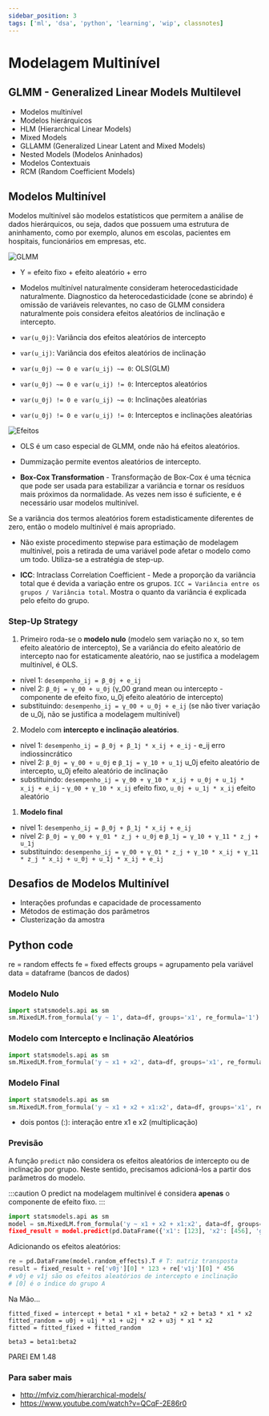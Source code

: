 ```yaml
---
sidebar_position: 3
tags: ['ml', 'dsa', 'python', 'learning', 'wip', classnotes]
---
```


# Modelagem Multinível

## GLMM - Generalized Linear Models Multilevel

- Modelos multinível
- Modelos hierárquicos
- HLM (Hierarchical Linear Models)
- Mixed Models
- GLLAMM (Generalized Linear Latent and Mixed Models)
- Nested Models (Modelos Aninhados)
- Modelos Contextuais
- RCM (Random Coefficient Models)

## Modelos Multinível

Modelos multinível são modelos estatísticos que permitem a análise de dados hierárquicos, ou seja, dados que possuem uma estrutura de aninhamento, como por exemplo, alunos em escolas, pacientes em hospitais, funcionários em empresas, etc.

![GLMM](https://i.ytimg.com/vi/QCqF-2E86r0/maxresdefault.jpg)


* Y = efeito fixo + efeito aleatório + erro

* Modelos multinível naturalmente consideram heterocedasticidade naturalmente. Diagnostico da heterocedasticidade (cone se abrindo) é omissão de variáveis relevantes, no caso de GLMM considera naturalmente pois considera efeitos aleatórios de inclinação e intercepto.

* `var(u_0j)`: Variância dos efeitos aleatórios de intercepto
* `var(u_ij)`: Variância dos efeitos aleatórios de inclinação

* `var(u_0j) ~= 0 e var(u_ij) ~= 0`: OLS(GLM)
* `var(u_0j) ~= 0 e var(u_ij) != 0`: Interceptos aleatórios
* `var(u_0j) != 0 e var(u_ij) ~= 0`: Inclinações aleatórias
* `var(u_0j) != 0 e var(u_ij) != 0`: Interceptos e inclinações aleatórias

![Efeitos](https://bookdown.org/steve_midway/DAR/images/07_models.png)

* OLS é um caso especial de GLMM, onde não há efeitos aleatórios.
* Dummização permite eventos aleatórios de intercepto.

* **Box-Cox Transformation** - Transformação de Box-Cox é uma técnica que pode ser usada para estabilizar a variância e tornar os resíduos mais próximos da normalidade. As vezes nem isso é suficiente, e é necessário usar modelos multinível.

Se a variância dos termos aleatórios forem estadisticamente diferentes de zero, então o modelo multinível é mais apropriado.

* Não existe procedimento stepwise para estimação de modelagem multinível, pois a retirada de uma variável pode afetar o modelo como um todo. Utiliza-se a estratégia de step-up.

* **ICC**: Intraclass Correlation Coefficient - Mede a proporção da variância total que é devida a variação entre os grupos. `ICC = Variância entre os grupos / Variância total`. Mostra o quanto da variância é explicada pelo efeito do grupo.

### Step-Up Strategy
1. Primeiro roda-se o **modelo nulo** (modelo sem variação no x, so tem efeito aleatório de intercepto), Se a variância do efeito aleatório de intercepto nao for estaticamente aleatório, nao se justifica a modelagem multinível, é OLS.
* nível 1: `desempenho_ij = β_0j + e_ij`
* nível 2: `β_0j = γ_00 + u_0j` (γ_00 grand mean ou intercepto - componente de efeito fixo, u_0j efeito aleatório de intercepto)
* substituindo: `desempenho_ij = γ_00 + u_0j + e_ij` (se não tiver variação de u_0j, não se justifica a modelagem multinível)

2. Modelo com **intercepto e inclinação aleatórios**. 
* nível 1: `desempenho_ij = β_0j + β_1j * x_ij + e_ij` - e_ij erro indiossincrático
* nível 2: `β_0j = γ_00 + u_0j` e `β_1j = γ_10 + u_1j`  u_0j efeito aleatório de intercepto, u_0j efeito aleatório de inclinação
* substituindo: `desempenho_ij = γ_00 + γ_10 * x_ij + u_0j + u_1j * x_ij + e_ij` - `γ_00 + γ_10 * x_ij` efeito fixo, `u_0j + u_1j * x_ij` efeito aleatório

1. **Modelo final** 
* nível 1: `desempenho_ij = β_0j + β_1j * x_ij + e_ij`
* nível 2: `β_0j = γ_00 + γ_01 * z_j + u_0j` e `β_1j = γ_10 + γ_11 * z_j + u_1j` 
* substituindo: `desempenho_ij = γ_00 + γ_01 * z_j + γ_10 * x_ij + γ_11 * z_j * x_ij + u_0j + u_1j * x_ij + e_ij`


## Desafios de Modelos Multinível
- Interações profundas e capacidade de processamento
- Métodos de estimação dos parâmetros
- Clusterização da amostra

 
## Python code
re = random effects
fe = fixed effects
groups = agrupamento pela variável
data = dataframe (bancos de dados)

### Modelo Nulo
```python
import statsmodels.api as sm
sm.MixedLM.from_formula('y ~ 1', data=df, groups='x1', re_formula='1').fit()
```

### Modelo com Intercepto e Inclinação Aleatórios
```python
import statsmodels.api as sm
sm.MixedLM.from_formula('y ~ x1 + x2', data=df, groups='x1', re_formula='x2').fit()
```

### Modelo Final
```python
import statsmodels.api as sm
sm.MixedLM.from_formula('y ~ x1 + x2 + x1:x2', data=df, groups='x1', re_formula='x2).fit()
```
* dois pontos (:): interação entre x1 e x2 (multiplicação)


### Previsão

A função `predict` não considera os efeitos aleatórios de intercepto ou de inclinação por grupo. Neste sentido, precisamos adicioná-los a partir dos parâmetros do modelo.

:::caution
O predict na modelagem multinível é considera **apenas** o componente de efeito fixo.
:::

```python
import statsmodels.api as sm
model = sm.MixedLM.from_formula('y ~ x1 + x2 + x1:x2', data=df, groups='x1', re_formula='x2).fit()
fixed_result = model.predict(pd.DataFrame({'x1': [123], 'x2': [456], 'group': ['A']}))
```

Adicionando os efeitos aleatórios:

```python
re = pd.DataFrame(model.random_effects).T # T: matriz transposta
result = fixed_result + re['v0j'][0] * 123 + re['v1j'][0] * 456
# v0j e v1j são os efeitos aleatórios de intercepto e inclinação
# [0] é o índice do grupo A
```

Na Mão...

```
fitted_fixed = intercept + beta1 * x1 + beta2 * x2 + beta3 * x1 * x2
fitted_random = u0j + u1j * x1 + u2j * x2 + u3j * x1 * x2
fitted = fitted_fixed + fitted_random

beta3 = beta1:beta2
```


PAREI EM 1.48

### Para saber mais
- http://mfviz.com/hierarchical-models/
- https://www.youtube.com/watch?v=QCqF-2E86r0
